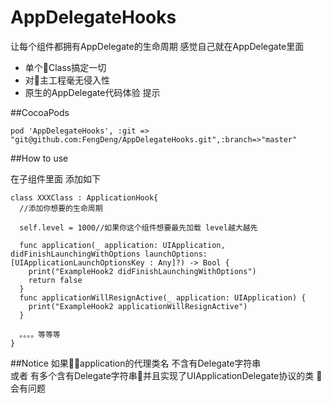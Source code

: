 # AppDelegateHooks
让每个组件都拥有AppDelegate的生命周期  感觉自己就在AppDelegate里面

- 单个Class搞定一切
- 对主工程毫无侵入性
- 原生的AppDelegate代码体验 提示


##CocoaPods

    pod 'AppDelegateHooks', :git => "git@github.com:FengDeng/AppDelegateHooks.git",:branch=>"master"

##How to use

在子组件里面 添加如下

    class XXXClass : ApplicationHook{
      //添加你想要的生命周期

      self.level = 1000//如果你这个组件想要最先加载 level越大越先

      func application(_ application: UIApplication, didFinishLaunchingWithOptions launchOptions: [UIApplicationLaunchOptionsKey : Any]?) -> Bool {
        print("ExampleHook2 didFinishLaunchingWithOptions")
        return false
      }
      func applicationWillResignActive(_ application: UIApplication) {
        print("ExampleHook2 applicationWillResignActive")
      }

      。。。。等等等
    }

##Notice
    如果application的代理类名 不含有Delegate字符串  
    或者
    有多个含有Delegate字符串并且实现了UIApplicationDelegate协议的类 
    会有问题




